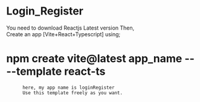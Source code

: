 # Login_Register

  You need to download Reactjs Latest version 
Then,   
      Create an app [Vite+React+Typescript] using;
      
# npm create vite@latest app_name -- --template react-ts 
          here, my app name is loginRegister
          Use this template freely as you want.

